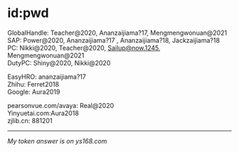 # id:pwd

GlobalHandle: Teacher@2020, Ananzaijiama?17, Mengmengwonuan@2021     
SAP:          Power@2020, Ananzaijiama?17       , Ananzaijiama?18, Jackzaijiama?18  
PC:           Nikki@2020, Teacher@2020, Sailup@now.1245, Mengmengwonuan@2021             
DutyPC:       Shiny@2020, Nikki@2020     

EasyHRO:      ananzaijiama?17        
Zhihu:        Ferret2018               
Google:       Aura2019                   


pearsonvue.com/avaya:  Real@2020     
Yinyuetai.com:Aura2018      
zjlib.cn:     881201                      

------------------------------

*My token answer is on ys168.com*







